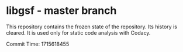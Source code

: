 # libgsf - master branch

This repository contains the frozen state of the repository.
Its history is cleared. It is used only for static code
analysis with Codacy.

Commit Time: 1715618455